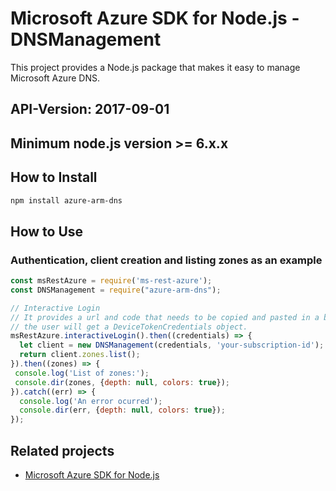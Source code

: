 # Microsoft Azure SDK for Node.js - DNSManagement

This project provides a Node.js package that makes it easy to manage Microsoft Azure DNS.
## API-Version: 2017-09-01
## Minimum node.js version >= 6.x.x

## How to Install

```bash
npm install azure-arm-dns
```

## How to Use

### Authentication, client creation and listing zones as an example

 ```javascript
 const msRestAzure = require('ms-rest-azure');
 const DNSManagement = require("azure-arm-dns");
 
 // Interactive Login
 // It provides a url and code that needs to be copied and pasted in a browser and authenticated over there. If successful, 
 // the user will get a DeviceTokenCredentials object.
 msRestAzure.interactiveLogin().then((credentials) => {
   let client = new DNSManagement(credentials, 'your-subscription-id');
   return client.zones.list();
 }).then((zones) => {
  console.log('List of zones:');
  console.dir(zones, {depth: null, colors: true});
}).catch((err) => {
   console.log('An error ocurred');
   console.dir(err, {depth: null, colors: true});
 });
```

## Related projects

- [Microsoft Azure SDK for Node.js](https://github.com/Azure/azure-sdk-for-node)